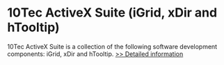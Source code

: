 # 10Tec ActiveX Suite (iGrid, xDir and hTooltip)
10Tec ActiveX Suite is a collection of the following software development components: iGrid, xDir and hTooltip.
[>> Detailed information](https://secure.shareit.com/shareit/product.html?productid=300627441&affiliateid=200057808)